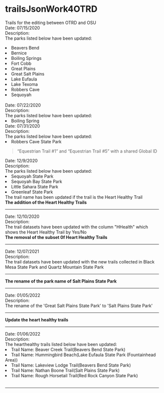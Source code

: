 # trailsJsonWork4OTRD

Trails for the editing between OTRD and OSU<br>
Date: 07/15/2020<br>
Description:<br>
The parks listed below have been updated:
<li>Beavers Bend</li>
<li>Bernice</li>
<li>Boiling Springs</li>
<li>Fort Cobb</li>
<li>Great Plains</li>
<li>Great Salt Plains</li>
<li>Lake Eufaula</li>
<li>Lake Texoma</li>
<li>Robbers Cave</li>
<li>Sequoyah</li><br>
Date: 07/22/2020<br>
Description:<br>
The parks listed below have been updated:
<li>Boiling Spring</li>
Date: 07/31/2020<br>
Description:<br>
The parks listed below have been updated:
<li>Robbers Cave State Park</li>
<blockquote>“Equestrian Trail #1” and “Equestrian Trail #5” with a shared Global ID </blockquote>
Date: 12/9/2020<br>
Description:<br>
The parks listed below have been updated:
<li>Sequoyah State Park</li>
<li>Sequoyah Bay State Park</li>
<li>Little Sahara State Park</li>
<li>Greenleaf State Park</li>
The trail name has been updated if the trail is the Heart Healthy Trail<br>
<b>The addition of the Heart Healthy Trails</b><hr>
Date: 12/10/2020<br>
Description:<br>
The trail datasets have been updated with the column "HHealth" which shows the Heart Healthy Trail by Yes/No<br>
<b>The removal of the subset 0f Heart Healthy Trails</b><hr>
Date: 12/07/2021<br>
Description:<br>
The trail datasets have been updated with the new trails collected in Black Mesa State Park and Quartz Mountain State Park<br><hr>
<b>The rename of the park name of Salt Plains State Park</b><hr>
Date: 01/05/2022<br>
Description:<br>
The rename of the 'Great Salt Plains State Park' to 'Salt Plains State Park' <br><hr>
<b>Update the heart healthy trails</b><hr>
Date: 01/06/2022<br>
Description:<br>
The hearthealthy trails listed below have been updated:
<li>Trail Name: Beaver Creek Trail(Beavers Bend State Park)</li>
<li>Trail Name: Hummingbird Beach(Lake Eufaula State Park (Fountainhead Area)) </li>
<li>Trail Name: Lakeview Lodge Trail(Beavers Bend State Park)</li>
<li>Trail Name: Nathan Boone Trail(Salt Plains State Park)</li> 
<li>Trail Name: Rough Horsetail Trail(Red Rock Canyon State Park)</li> 
<br><hr>